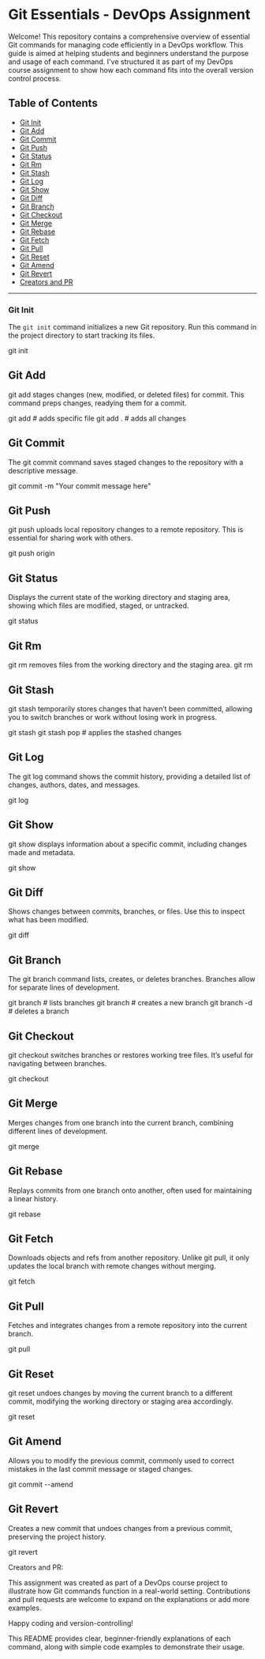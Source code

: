 # Git Essentials - DevOps Assignment

Welcome! This repository contains a comprehensive overview of essential Git commands for managing code efficiently in a DevOps workflow. This guide is aimed at helping students and beginners understand the purpose and usage of each command. I've structured it as part of my DevOps course assignment to show how each command fits into the overall version control process.

## Table of Contents

- [Git Init](#git-init)
- [Git Add](#git-add)
- [Git Commit](#git-commit)
- [Git Push](#git-push)
- [Git Status](#git-status)
- [Git Rm](#git-rm)
- [Git Stash](#git-stash)
- [Git Log](#git-log)
- [Git Show](#git-show)
- [Git Diff](#git-diff)
- [Git Branch](#git-branch)
- [Git Checkout](#git-checkout)
- [Git Merge](#git-merge)
- [Git Rebase](#git-rebase)
- [Git Fetch](#git-fetch)
- [Git Pull](#git-pull)
- [Git Reset](#git-reset)
- [Git Amend](#git-amend)
- [Git Revert](#git-revert)
- [Creators and PR](#creators-and-pr)

---

### Git Init
The `git init` command initializes a new Git repository. Run this command in the project directory to start tracking its files.

git init

## Git Add
git add stages changes (new, modified, or deleted files) for commit. This command preps changes, readying them for a commit.

git add <file-name> # adds specific file
git add .           # adds all changes

## Git Commit
The git commit command saves staged changes to the repository with a descriptive message.

git commit -m "Your commit message here"


## Git Push
git push uploads local repository changes to a remote repository. This is essential for sharing work with others.

git push origin <branch-name>

## Git Status
Displays the current state of the working directory and staging area, showing which files are modified, staged, or untracked.

git status

## Git Rm
git rm removes files from the working directory and the staging area.
git rm <file-name>

## Git Stash
git stash temporarily stores changes that haven’t been committed, allowing you to switch branches or work without losing work in progress.

git stash
git stash pop # applies the stashed changes

## Git Log
The git log command shows the commit history, providing a detailed list of changes, authors, dates, and messages.

git log

## Git Show
git show displays information about a specific commit, including changes made and metadata.

git show <commit-hash>

## Git Diff
Shows changes between commits, branches, or files. Use this to inspect what has been modified.

git diff

## Git Branch
The git branch command lists, creates, or deletes branches. Branches allow for separate lines of development.

git branch           # lists branches
git branch <name>    # creates a new branch
git branch -d <name> # deletes a branch

## Git Checkout
git checkout switches branches or restores working tree files. It’s useful for navigating between branches.

git checkout <branch-name>

## Git Merge
Merges changes from one branch into the current branch, combining different lines of development.

git merge <branch-name>

## Git Rebase
Replays commits from one branch onto another, often used for maintaining a linear history.

git rebase <branch-name>

## Git Fetch
Downloads objects and refs from another repository. Unlike git pull, it only updates the local branch with remote changes without merging.

git fetch

## Git Pull
Fetches and integrates changes from a remote repository into the current branch.

git pull

## Git Reset
git reset undoes changes by moving the current branch to a different commit, modifying the working directory or staging area accordingly.

git reset <commit-hash>


## Git Amend
Allows you to modify the previous commit, commonly used to correct mistakes in the last commit message or staged changes.

git commit --amend

## Git Revert
Creates a new commit that undoes changes from a previous commit, preserving the project history.

git revert <commit-hash>

Creators and PR:

This assignment was created as part of a DevOps course project to illustrate how Git commands function in a real-world setting. Contributions and pull requests are welcome to expand on the explanations or add more examples.

Happy coding and version-controlling! 


This README provides clear, beginner-friendly explanations of each command, along with simple code examples to demonstrate their usage.
